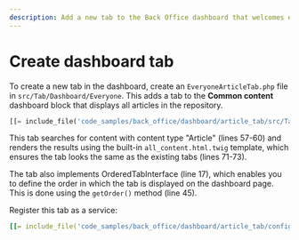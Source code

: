 ```yaml
---
description: Add a new tab to the Back Office dashboard that welcomes every user after logging in.
---
```


# Create dashboard tab

To create a new tab in the dashboard, create an `EveryoneArticleTab.php` file in `src/Tab/Dashboard/Everyone`.
This adds a tab to the **Common content** dashboard block that displays all articles in the repository.

``` php hl_lines="17 45 57-60 71-73"
[[= include_file('code_samples/back_office/dashboard/article_tab/src/Tab/Dashboard/Everyone/EveryoneArticleTab.php') =]]
```

This tab searches for content with content type "Article" (lines 57-60)
and renders the results using the built-in `all_content.html.twig` template,
which ensures the tab looks the same as the existing tabs (lines 71-73).

The tab also implements OrderedTabInterface (line 17),
which enables you to define the order in which the tab is displayed on the dashboard page.
This is done using the `getOrder()` method (line 45).

Register this tab as a service:

``` yaml
[[= include_file('code_samples/back_office/dashboard/article_tab/config/custom_services.yaml', 0, 7) =]]
```
